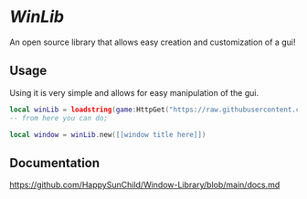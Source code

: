 # _WinLib_

An open source library that allows easy creation and customization of a gui!

## Usage
Using it is very simple and allows for easy manipulation of the gui.

```lua
local winLib = loadstring(game:HttpGet("https://raw.githubusercontent.com/HappySunChild/Window-Library/main/Library.lua", true))
-- from here you can do;

local window = winLib.new([[window title here]])
```

## Documentation
https://github.com/HappySunChild/Window-Library/blob/main/docs.md
